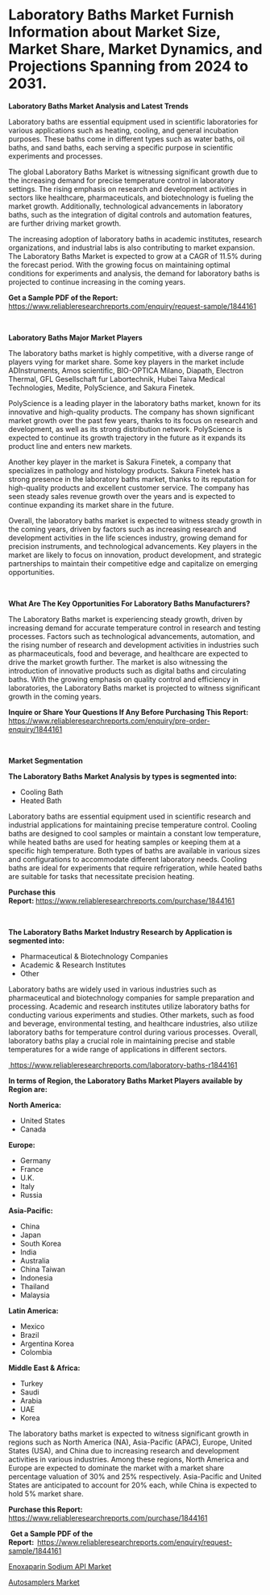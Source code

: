 <p><h1>Laboratory Baths Market Furnish Information about Market Size, Market Share, Market Dynamics, and Projections Spanning from 2024 to 2031.</h1></p><p><strong>Laboratory Baths Market Analysis and Latest Trends</strong></p>
<p><p>Laboratory baths are essential equipment used in scientific laboratories for various applications such as heating, cooling, and general incubation purposes. These baths come in different types such as water baths, oil baths, and sand baths, each serving a specific purpose in scientific experiments and processes.</p><p>The global Laboratory Baths Market is witnessing significant growth due to the increasing demand for precise temperature control in laboratory settings. The rising emphasis on research and development activities in sectors like healthcare, pharmaceuticals, and biotechnology is fueling the market growth. Additionally, technological advancements in laboratory baths, such as the integration of digital controls and automation features, are further driving market growth.</p><p>The increasing adoption of laboratory baths in academic institutes, research organizations, and industrial labs is also contributing to market expansion. The Laboratory Baths Market is expected to grow at a CAGR of 11.5% during the forecast period. With the growing focus on maintaining optimal conditions for experiments and analysis, the demand for laboratory baths is projected to continue increasing in the coming years.</p></p>
<p><strong>Get a Sample PDF of the Report:&nbsp;</strong> <a href="https://www.reliableresearchreports.com/enquiry/request-sample/1844161">https://www.reliableresearchreports.com/enquiry/request-sample/1844161</a></p>
<p>&nbsp;</p>
<p><strong>Laboratory Baths Major Market Players</strong></p>
<p><p>The laboratory baths market is highly competitive, with a diverse range of players vying for market share. Some key players in the market include ADInstruments, Amos scientific, BIO-OPTICA Milano, Diapath, Electron Thermal, GFL Gesellschaft fur Labortechnik, Hubei Taiva Medical Technologies, Medite, PolyScience, and Sakura Finetek.</p><p>PolyScience is a leading player in the laboratory baths market, known for its innovative and high-quality products. The company has shown significant market growth over the past few years, thanks to its focus on research and development, as well as its strong distribution network. PolyScience is expected to continue its growth trajectory in the future as it expands its product line and enters new markets.</p><p>Another key player in the market is Sakura Finetek, a company that specializes in pathology and histology products. Sakura Finetek has a strong presence in the laboratory baths market, thanks to its reputation for high-quality products and excellent customer service. The company has seen steady sales revenue growth over the years and is expected to continue expanding its market share in the future.</p><p>Overall, the laboratory baths market is expected to witness steady growth in the coming years, driven by factors such as increasing research and development activities in the life sciences industry, growing demand for precision instruments, and technological advancements. Key players in the market are likely to focus on innovation, product development, and strategic partnerships to maintain their competitive edge and capitalize on emerging opportunities.</p></p>
<p>&nbsp;</p>
<p><strong>What Are The Key Opportunities For Laboratory Baths Manufacturers?</strong></p>
<p><p>The Laboratory Baths market is experiencing steady growth, driven by increasing demand for accurate temperature control in research and testing processes. Factors such as technological advancements, automation, and the rising number of research and development activities in industries such as pharmaceuticals, food and beverage, and healthcare are expected to drive the market growth further. The market is also witnessing the introduction of innovative products such as digital baths and circulating baths. With the growing emphasis on quality control and efficiency in laboratories, the Laboratory Baths market is projected to witness significant growth in the coming years.</p></p>
<p><strong>Inquire or Share Your Questions If Any Before Purchasing This Report:</strong> <a href="https://www.reliableresearchreports.com/enquiry/pre-order-enquiry/1844161">https://www.reliableresearchreports.com/enquiry/pre-order-enquiry/1844161</a></p>
<p>&nbsp;</p>
<p><strong>Market Segmentation</strong></p>
<p><strong>The Laboratory Baths Market Analysis by types is segmented into:</strong></p>
<p><ul><li>Cooling Bath</li><li>Heated Bath</li></ul></p>
<p><p>Laboratory baths are essential equipment used in scientific research and industrial applications for maintaining precise temperature control. Cooling baths are designed to cool samples or maintain a constant low temperature, while heated baths are used for heating samples or keeping them at a specific high temperature. Both types of baths are available in various sizes and configurations to accommodate different laboratory needs. Cooling baths are ideal for experiments that require refrigeration, while heated baths are suitable for tasks that necessitate precision heating.</p></p>
<p><strong>Purchase this Report:&nbsp;</strong><a href="https://www.reliableresearchreports.com/purchase/1844161">https://www.reliableresearchreports.com/purchase/1844161</a></p>
<p>&nbsp;</p>
<p><strong>The Laboratory Baths Market Industry Research by Application is segmented into:</strong></p>
<p><ul><li>Pharmaceutical & Biotechnology Companies</li><li>Academic & Research Institutes</li><li>Other</li></ul></p>
<p><p>Laboratory baths are widely used in various industries such as pharmaceutical and biotechnology companies for sample preparation and processing. Academic and research institutes utilize laboratory baths for conducting various experiments and studies. Other markets, such as food and beverage, environmental testing, and healthcare industries, also utilize laboratory baths for temperature control during various processes. Overall, laboratory baths play a crucial role in maintaining precise and stable temperatures for a wide range of applications in different sectors.</p></p>
<p><a href="https://www.reliableresearchreports.com/laboratory-baths-r1844161">&nbsp;https://www.reliableresearchreports.com/laboratory-baths-r1844161</a></p>
<p><strong>In terms of Region, the Laboratory Baths Market Players available by Region are:</strong></p>
<p>
    <p> <strong> North America: </strong>
        <ul>
            <li>United States</li>
            <li>Canada</li>
        </ul>
        </p> 
    <p> <strong> Europe: </strong>
        <ul>
            <li>Germany</li>
            <li>France</li>
            <li>U.K.</li>
            <li>Italy</li>
            <li>Russia</li>
        </ul>
        </p> 
    <p> <strong> Asia-Pacific: </strong>
        <ul>
            <li>China</li>
            <li>Japan</li>
            <li>South Korea</li>
            <li>India</li>
            <li>Australia</li>
            <li>China Taiwan</li>
            <li>Indonesia</li>
            <li>Thailand</li>
            <li>Malaysia</li>
        </ul>
        </p> 
    <p> <strong> Latin America: </strong>
        <ul>
            <li>Mexico</li>
            <li>Brazil</li>
            <li>Argentina Korea</li>
            <li>Colombia</li>
        </ul>
        </p> 
    <p> <strong> Middle East & Africa: </strong>
        <ul>
            <li>Turkey</li>
            <li>Saudi</li>
            <li>Arabia</li>
            <li>UAE</li>
            <li>Korea</li>
        </ul>
    </p>
    </p>
<p><p>The laboratory baths market is expected to witness significant growth in regions such as North America (NA), Asia-Pacific (APAC), Europe, United States (USA), and China due to increasing research and development activities in various industries. Among these regions, North America and Europe are expected to dominate the market with a market share percentage valuation of 30% and 25% respectively. Asia-Pacific and United States are anticipated to account for 20% each, while China is expected to hold 5% market share.</p></p>
<p><strong>Purchase this Report: </strong><a href="https://www.reliableresearchreports.com/purchase/1844161">https://www.reliableresearchreports.com/purchase/1844161</a></p>
<p>&nbsp;<strong>Get a Sample PDF of the Report:&nbsp;&nbsp;</strong><a href="https://www.reliableresearchreports.com/enquiry/request-sample/1844161">https://www.reliableresearchreports.com/enquiry/request-sample/1844161</a></p>
<p><strong></strong></p>
<p><p><a href="https://three-jumbo-f6d.notion.site/Enoxaparin-Sodium-API-Market-Insights-into-Market-CAGR-Market-Trends-and-Growth-Strategies-c7c0500153d24591b27eb8e38a34e527">Enoxaparin Sodium API Market</a></p><p><a href="https://github.com/NorbertYates/Market-Research-Report-List-4/blob/main/autosamplers-market.md">Autosamplers Market</a></p></p>